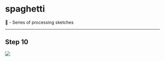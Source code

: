# spaghetti
🍝 - Series of processing sketches

_______________________________________________

## Step 10
![](step%2010%20%E2%80%93%20good/render/2.png)